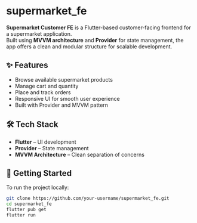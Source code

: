 # supermarket_fe

**Supermarket Customer FE** is a Flutter-based customer-facing frontend for a supermarket application.  
Built using **MVVM architecture** and **Provider** for state management, the app offers a clean and modular structure for scalable development.

## ✨ Features

- Browse available supermarket products
- Manage cart and quantity
- Place and track orders
- Responsive UI for smooth user experience
- Built with Provider and MVVM pattern

## 🛠️ Tech Stack

- **Flutter** – UI development
- **Provider** – State management
- **MVVM Architecture** – Clean separation of concerns

## 🚀 Getting Started

To run the project locally:

```bash
git clone https://github.com/your-username/supermarket_fe.git
cd supermarket_fe
flutter pub get
flutter run
